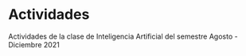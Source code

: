 # Actividades
Actividades de la clase de Inteligencia Artificial del semestre Agosto - Diciembre 2021
